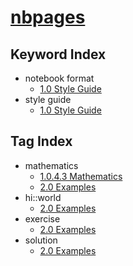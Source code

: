 # [nbpages](https://jckantor.github.io/nbpages)

## Keyword Index

* notebook format
    - [1.0 Style Guide](http://nbviewer.jupyter.org/github/jckantor/nbpages/blob/master/notebooks-public/01.00-Style-Guide.ipynb#1.0-Style-Guide)
* style guide
    - [1.0 Style Guide](http://nbviewer.jupyter.org/github/jckantor/nbpages/blob/master/notebooks-public/01.00-Style-Guide.ipynb#1.0-Style-Guide)

## Tag Index

* mathematics
    - [1.0.4.3 Mathematics](http://nbviewer.jupyter.org/github/jckantor/nbpages/blob/master/notebooks-public/01.00-Style-Guide.ipynb#1.0.4.3-Mathematics)
    - [2.0 Examples](http://nbviewer.jupyter.org/github/jckantor/nbpages/blob/master/notebooks-public/02.00-Examples.ipynb#2.0-Examples)
* hi::world
    - [2.0 Examples](http://nbviewer.jupyter.org/github/jckantor/nbpages/blob/master/notebooks-public/02.00-Examples.ipynb#2.0-Examples)
* exercise
    - [2.0 Examples](http://nbviewer.jupyter.org/github/jckantor/nbpages/blob/master/notebooks-public/02.00-Examples.ipynb#2.0-Examples)
* solution
    - [2.0 Examples](http://nbviewer.jupyter.org/github/jckantor/nbpages/blob/master/notebooks-public/02.00-Examples.ipynb#2.0-Examples)
